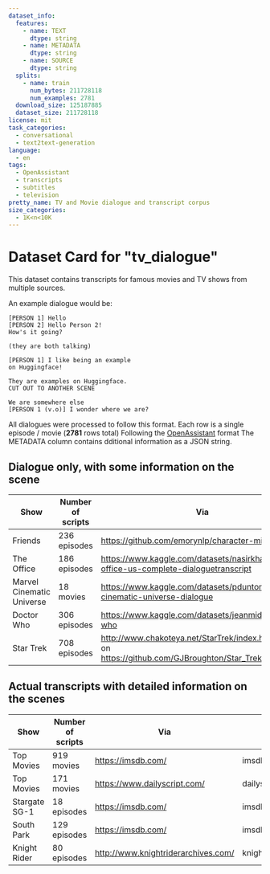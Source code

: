 ```yaml
---
dataset_info:
  features:
    - name: TEXT
      dtype: string
    - name: METADATA
      dtype: string
    - name: SOURCE
      dtype: string
  splits:
    - name: train
      num_bytes: 211728118
      num_examples: 2781
  download_size: 125187885
  dataset_size: 211728118
license: mit
task_categories:
  - conversational
  - text2text-generation
language:
  - en
tags:
  - OpenAssistant
  - transcripts
  - subtitles
  - television
pretty_name: TV and Movie dialogue and transcript corpus
size_categories:
  - 1K<n<10K
---
```


# Dataset Card for "tv_dialogue"

This dataset contains transcripts for famous movies and TV shows from multiple
sources.

An example dialogue would be:

```
[PERSON 1] Hello
[PERSON 2] Hello Person 2!
How's it going?

(they are both talking)

[PERSON 1] I like being an example
on Huggingface!

They are examples on Huggingface.
CUT OUT TO ANOTHER SCENE

We are somewhere else
[PERSON 1 (v.o)] I wonder where we are?
```

All dialogues were processed to follow this format. Each row is a single episode
/ movie (**2781** rows total) Following the
[OpenAssistant](https://open-assistant.io/) format The METADATA column contains
dditional information as a JSON string.

## Dialogue only, with some information on the scene

| Show                      | Number of scripts | Via                                                                                                     | Source               |
| ------------------------- | ----------------- | ------------------------------------------------------------------------------------------------------- | -------------------- |
| Friends                   | 236 episodes      | https://github.com/emorynlp/character-mining                                                            | friends/emorynlp     |
| The Office                | 186 episodes      | https://www.kaggle.com/datasets/nasirkhalid24/the-office-us-complete-dialoguetranscript                 | office/nasirkhalid24 |
| Marvel Cinematic Universe | 18 movies         | https://www.kaggle.com/datasets/pdunton/marvel-cinematic-universe-dialogue                              | marvel/pdunton       |
| Doctor Who                | 306 episodes      | https://www.kaggle.com/datasets/jeanmidev/doctor-who                                                    | drwho/jeanmidev      |
| Star Trek                 | 708 episodes      | http://www.chakoteya.net/StarTrek/index.html based on https://github.com/GJBroughton/Star_Trek_Scripts/ | statrek/chakoteya    |

## Actual transcripts with detailed information on the scenes

| Show          | Number of scripts | Via                                 | Source              |
| ------------- | ----------------- | ----------------------------------- | ------------------- |
| Top Movies    | 919 movies        | https://imsdb.com/                  | imsdb               |
| Top Movies    | 171 movies        | https://www.dailyscript.com/        | dailyscript         |
| Stargate SG-1 | 18 episodes       | https://imsdb.com/                  | imsdb               |
| South Park    | 129 episodes      | https://imsdb.com/                  | imsdb               |
| Knight Rider  | 80 episodes       | http://www.knightriderarchives.com/ | knightriderarchives |
